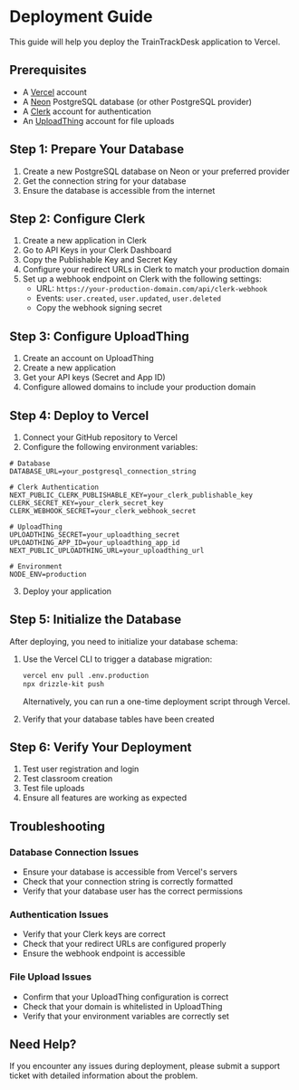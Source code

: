 # Deployment Guide

This guide will help you deploy the TrainTrackDesk application to Vercel.

## Prerequisites

- A [Vercel](https://vercel.com) account
- A [Neon](https://neon.tech) PostgreSQL database (or other PostgreSQL provider)
- A [Clerk](https://clerk.dev) account for authentication
- An [UploadThing](https://uploadthing.com) account for file uploads

## Step 1: Prepare Your Database

1. Create a new PostgreSQL database on Neon or your preferred provider
2. Get the connection string for your database
3. Ensure the database is accessible from the internet

## Step 2: Configure Clerk

1. Create a new application in Clerk
2. Go to API Keys in your Clerk Dashboard
3. Copy the Publishable Key and Secret Key
4. Configure your redirect URLs in Clerk to match your production domain
5. Set up a webhook endpoint on Clerk with the following settings:
   - URL: `https://your-production-domain.com/api/clerk-webhook`
   - Events: `user.created`, `user.updated`, `user.deleted`
   - Copy the webhook signing secret

## Step 3: Configure UploadThing

1. Create an account on UploadThing
2. Create a new application
3. Get your API keys (Secret and App ID)
4. Configure allowed domains to include your production domain

## Step 4: Deploy to Vercel

1. Connect your GitHub repository to Vercel
2. Configure the following environment variables:

```
# Database
DATABASE_URL=your_postgresql_connection_string

# Clerk Authentication
NEXT_PUBLIC_CLERK_PUBLISHABLE_KEY=your_clerk_publishable_key
CLERK_SECRET_KEY=your_clerk_secret_key
CLERK_WEBHOOK_SECRET=your_clerk_webhook_secret

# UploadThing
UPLOADTHING_SECRET=your_uploadthing_secret
UPLOADTHING_APP_ID=your_uploadthing_app_id
NEXT_PUBLIC_UPLOADTHING_URL=your_uploadthing_url

# Environment
NODE_ENV=production
```

3. Deploy your application

## Step 5: Initialize the Database

After deploying, you need to initialize your database schema:

1. Use the Vercel CLI to trigger a database migration:
   ```bash
   vercel env pull .env.production
   npx drizzle-kit push
   ```

   Alternatively, you can run a one-time deployment script through Vercel.

2. Verify that your database tables have been created

## Step 6: Verify Your Deployment

1. Test user registration and login
2. Test classroom creation
3. Test file uploads
4. Ensure all features are working as expected

## Troubleshooting

### Database Connection Issues
- Ensure your database is accessible from Vercel's servers
- Check that your connection string is correctly formatted
- Verify that your database user has the correct permissions

### Authentication Issues
- Verify that your Clerk keys are correct
- Check that your redirect URLs are configured properly
- Ensure the webhook endpoint is accessible

### File Upload Issues
- Confirm that your UploadThing configuration is correct
- Check that your domain is whitelisted in UploadThing
- Verify that your environment variables are correctly set

## Need Help?

If you encounter any issues during deployment, please submit a support ticket with detailed information about the problem.
